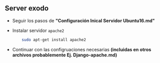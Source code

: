 ## Server exodo

*	Seguir los pasos de  **"Configuración Inical Servidor Ubuntu16.md"**

*	Instalar servidor `apache2`

	```bash
		sudo apt-get install apache2

*	Continuar con las configruaciones necesarias **(incluidas en otros archivos probablemente Ej. Django-apache.md)**
	